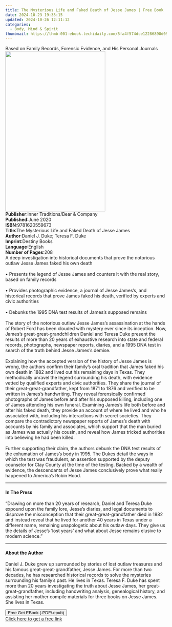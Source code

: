 ```yaml
---
title: The Mysterious Life and Faked Death of Jesse James | Free Book
date: 2024-10-23 19:35:15
updated: 2024-10-26 12:11:12
categories:
  - Body, Mind & Spirit
thumbnail: https://thmb-001-ebook.techidaily.com/5fa4f574dce12286898d09c25f35b59e563ab180e1eb4afc26e15d2f2abc7684.jpg
---
```

<main id="book-container">
  <div class="flex flex-col">
    <div class="book-brief flex-1 py-6 px-4 sm:p-6 md:py-10 md:px-8">
      <!-- brief-->
      <div class="book-brief-main">
        Based on Family Records, Forensic Evidence, and His Personal Journals
      </div>
    </div>
    <div
      class="book-meta-info flex-1 grid gap-4 col-start-1 col-end-3 row-start-1 sm:mb-6 sm:grid-cols-4 lg:gap-6 lg:col-start-2 lg:row-end-6 lg:row-span-6 lg:mb-0"
    >
      <div
        class="book-meta-info-left place-content-center mt-4 p-4 text-sm leading-6 col-start-2 col-span-2 dark:text-slate-400"
      >
        <img
          class="w-full h-500 object-cover rounded-lg sm:h-255 sm:col-span-2 lg:col-span-full"
          src="https://img-001-ebook.techidaily.com/8f2a1a79cbcbb4043ee76e37ef96675ddef84c303f3e65ca54a813339d931e9e.jpg"
          alt=""
          width="312"
          height="500"
        />
      </div>
      <div
        class="book-meta-info-right mt-2 col-start-1 row-start-2 col-span-3 self-center"
      >
        <!-- meta data  -->
        <div class="flex flex-col px-4 md:px-8">
          <div class="flex-1">
            <strong>Publisher</strong>:<span class="px-2"
              >Inner Traditions/Bear &amp; Company</span
            >
          </div>
          <div class="flex-1">
            <strong>Published</strong>:<span class="px-2">June 2020</span>
          </div>
          <div class="flex-1">
            <strong>ISBN</strong>:<span class="px-2">9781620559673</span>
          </div>
          <div class="flex-1">
            <strong>Title</strong>:<span class="px-2"
              >The Mysterious Life and Faked Death of Jesse James</span
            >
          </div>
          <div class="flex-1">
            <strong>Author</strong>:<span class="px-2"
              >Daniel J. Duke; Teresa F. Duke</span
            >
          </div>
          <div class="flex-1">
            <strong>Imprint</strong>:<span class="px-2">Destiny Books</span>
          </div>
          <div class="flex-1">
            <strong>Language</strong>:<span class="px-2">English</span>
          </div>
          <div class="flex-1">
            <strong>Number of Pages</strong>:<span class="px-2">208</span>
          </div>
        </div>
      </div>
    </div>
    <div class="book-description flex-1 py-6 px-4 sm:p-6 md:py-10 md:px-8">
      <div class="book-description-main">
        <div accordion-content="" id="description">
          A deep investigation into historical documents that prove the
          notorious outlaw Jesse James faked his own death <br /><br />•
          Presents the legend of Jesse James and counters it with the real
          story, based on family records <br /><br />• Provides photographic
          evidence, a journal of Jesse James’s, and historical records that
          prove James faked his death, verified by experts and civic authorities
          <br /><br />• Debunks the 1995 DNA test results of James’s supposed
          remains <br /><br />The story of the notorious outlaw Jesse James’s
          assassination at the hands of Robert Ford has been clouded with
          mystery ever since its inception. Now, James’s
          great-great-grandchildren Daniel and Teresa Duke present the results
          of more than 20 years of exhaustive research into state and federal
          records, photographs, newspaper reports, diaries, and a 1995 DNA test
          in search of the truth behind Jesse James’s demise.
          <br /><br />Explaining how the accepted version of the history of
          Jesse James is wrong, the authors confirm their family’s oral
          tradition that James faked his own death in 1882 and lived out his
          remaining days in Texas. They methodically unravel the legend
          surrounding his death, with evidence vetted by qualified experts and
          civic authorities. They share the journal of their
          great-great-grandfather, kept from 1871 to 1876 and verified to be
          written in James’s handwriting. They reveal forensically confirmed
          photographs of James before and after his supposed killing, including
          one of James attending his own funeral. Examining James’s life both
          before and after his faked death, they provide an account of where he
          lived and who he associated with, including his interactions with
          secret societies. They compare the contradictory newspaper reports of
          James’s death with accounts by his family and associates, which
          support that the man buried as James was actually his cousin, and
          reveal how James tricked authorities into believing he had been
          killed. <br /><br />Further supporting their claim, the authors debunk
          the DNA test results of the exhumation of James’s body in 1995. The
          Dukes detail the ways in which the test was fraudulent, an assertion
          supported by the deputy counselor for Clay County at the time of the
          testing. Backed by a wealth of evidence, the descendants of Jesse
          James conclusively prove what really happened to America’s Robin Hood.
        </div>
        <div class="accordion-fader"></div>
      </div>
    </div>
    <div class="book-excerpts flex-1 py-6 px-4 sm:p-6 md:py-10 md:px-8">
      <!-- excerpts-->
      <div class="book-excerpts-main">
        <hr />
        <h4 class="placeholder placeholder-heading">
          <span>In The Press</span>
        </h4>
        <p>
          “Drawing on more than 20 years of research, Daniel and Teresa Duke
          expound upon the family lore, Jesse’s diaries, and legal documents to
          disprove the misconception that their great-great-grandfather died in
          1882 and instead reveal that he lived for another 40 years in Texas
          under a different name, remaining unapologetic about his outlaw days.
          They give us the details of Jesse’s ‘lost years’ and what about Jesse
          remains elusive to modern science.”
        </p>
      </div>
    </div>
    <div class="book-about-author flex-1 py-6 px-4 sm:p-6 md:py-10 md:px-8">
      <!-- about author-->
      <div class="book-main-author-main">
        <hr />
        <h4 class="placeholder placeholder-heading">
          <span>About the Author</span>
        </h4>
        <p>
          Daniel J. Duke grew up surrounded by stories of lost outlaw treasures
          and his famous great-great-grandfather, Jesse James. For more than two
          decades, he has researched historical records to solve the mysteries
          surrounding his family’s past. He lives in Texas. Teresa F. Duke has
          spent more than 20 years investigating the truth about Jesse James,
          her great-great-grandfather, including handwriting analysis,
          genealogical history, and assisting her mother compile materials for
          three books on Jesse James. She lives in Texas.
        </p>
      </div>
    </div>
    <div class="book-free-get flex-1 py-6 px-4 sm:p-6 md:py-10 md:px-8">
      <button
        id="btn-free-get"
        class="bg-blue-500 hover:bg-blue-700 text-white font-bold py-2 px-4 rounded"
      >
        Free Get EBook (.PDF/.epub)
      </button>
      <div id="countdown-display" class="px-2 text-lg mt-2"></div>
      <a
        id="free-link"
        class="hidden bg-blue-500 hover:bg-blue-700 text-white font-bold py-2 px-4 rounded"
        href="https://www.ebooks.com/en-us/book/209883637/the-mysterious-life-and-faked-death-of-jesse-james/daniel-j-duke/"
        target="_blank"
        >Click here to get a free link</a
      >
    </div>
    <script>
      let countdownTime = 0;
      let countdownInterval = null;
      document
        .getElementById('btn-free-get')
        .addEventListener('click', startCountdown);
      function startCountdown() {
        countdownTime = new Date().getTime() + 60000 * 3;
        countdownInterval = setInterval(updateCountdown, 1000);
        document.getElementById('btn-free-get').disabled = true;
        document
          .getElementById('btn-free-get')
          .classList.add('bg-gray-500', 'cursor-not-allowed');
      }
      function updateCountdown() {
        let currentTime = new Date().getTime();
        let timeLeft = countdownTime - currentTime;
        let secondsLeft = Math.floor(timeLeft / 1000);
        document.getElementById('countdown-display').innerHTML =
          `Remaining time: ${secondsLeft} seconds.`;
        if (secondsLeft <= 0) {
          clearInterval(countdownInterval);
          document.getElementById('btn-free-get').classList.add('hidden');
          document.getElementById('free-link').classList.remove('hidden');
          document.getElementById('countdown-display').innerHTML = '';
        }
      }
    </script>
  </div>
</main>
